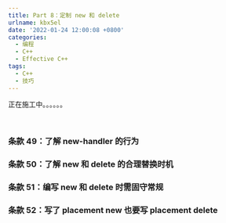 ```yaml
---
title: Part 8：定制 new 和 delete
urlname: kbx5el
date: '2022-01-24 12:00:08 +0800'
categories:
  - 编程
  - C++
  - Effective C++
tags:
  - C++
  - 技巧
---
```


正在施工中。。。。。。
​

<!-- more -->

​

### 条款 49：了解 new-handler 的行为

### 条款 50：了解 new 和 delete 的合理替换时机

### 条款 51：编写 new 和 delete 时需固守常规

### 条款 52：写了 placement new 也要写 placement delete
